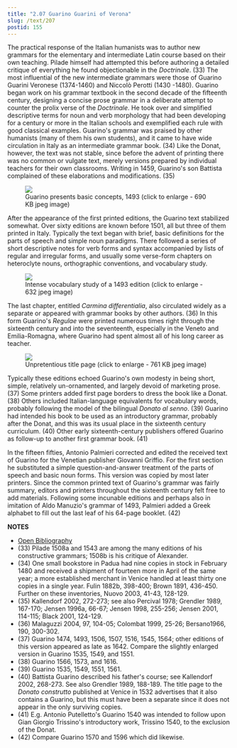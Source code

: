 ```yaml
---
title: "2.07 Guarino Guarini of Verona"
slug: /text/207
postid: 155
---
```

The practical response of the Italian humanists was to author new grammars for the elementary and intermediate Latin course based on their own teaching. Pilade himself had attempted this before authoring a detailed critique of everything he found objectionable in the *Doctrinale*. (33) The most influential of the new intermediate grammars were those of Guarino Guarini Veronese (1374-1460) and Niccolò Perotti (1430 -1480). Guarino began work on his grammar textbook in the second decade of the fifteenth century, designing a concise prose grammar in a deliberate attempt to counter the prolix verse of the *Doctrinale*. He took over and simplified descriptive terms for noun and verb morphology that had been developing for a century or more in the Italian schools and exemplified each rule with good classical examples. Guarino's grammar was praised by other humanists (many of them his own students), and it came to have wide circulation in Italy as an intermediate grammar book. (34) Like the Donat, however, the text was not stable, since before the advent of printing there was no common or vulgate text, merely versions prepared by individual teachers for their own classrooms. Writing in 1459, Guarino's son Battista complained of these elaborations and modifications. (35)
<p style="text-align: center;"></p>


<figure class="mkdn-figure">
    <div onClick="createLightbox('/images_full/2.00_Chapter_Two/Inc.5376.5,-Regule-grammaticales,-pg.1-recto.jpg')" data="/images_full/0.00_Introduction/Wing-ZP-535.D175Negrotitle.jpg" class="mkdn-image-link" id="lbimage">
    <img class="mkdn-image" src="/images_full/2.00_Chapter_Two/Inc.5376.5,-Regule-grammaticales,-pg.1-recto.jpg" />
    <figcaption class="mkdn-figcaption">Guarino presents basic concepts, 1493 (click to enlarge - 690 KB jpeg image)</figcaption>
    </div>
</figure>

After the appearance of the first printed editions, the Guarino text stabilized somewhat. Over sixty editions are known before 1501, all but three of them printed in Italy. Typically the text began with brief, basic definitions for the parts of speech and simple noun paradigms. There followed a series of short descriptive notes for verb forms and syntax accompanied by lists of regular and irregular forms, and usually some verse-form chapters on heteroclyte nouns, orthographic conventions, and vocabulary study.
<p style="text-align: center;"></p>


<figure class="mkdn-figure">
    <div onClick="createLightbox('/images_full/2.00_Chapter_Two/Inc.5376.5,-Regule-grammaticales,-pg.21v-22r.jpg')" data="/images_full/0.00_Introduction/Wing-ZP-535.D175Negrotitle.jpg" class="mkdn-image-link" id="lbimage">
    <img class="mkdn-image" src="/images_full/2.00_Chapter_Two/Inc.5376.5,-Regule-grammaticales,-pg.21v-22r.jpg" />
    <figcaption class="mkdn-figcaption">Intense vocabulary study of a 1493 edition (click to enlarge - 632 jpeg image)</figcaption>
    </div>
</figure>

The last chapter, entitled *Carmina differentialia*, also circulated widely as a separate or appeared with grammar books by other authors. (36) In this form Guarino's *Regulae* were printed numerous times right through the sixteenth century and into the seventeenth, especially in the Veneto and Emilia-Romagna, where Guarino had spent almost all of his long career as teacher.
<p style="text-align: center;"></p>


<figure class="mkdn-figure">
    <div onClick="createLightbox('/images_full/2.00_Chapter_Two/Inc.5376.5,-Regule-grammaticales,-title-page.jpg')" data="/images_full/0.00_Introduction/Wing-ZP-535.D175Negrotitle.jpg" class="mkdn-image-link" id="lbimage">
    <img class="mkdn-image" src="/images_full/2.00_Chapter_Two/Inc.5376.5,-Regule-grammaticales,-title-page.jpg" />
    <figcaption class="mkdn-figcaption">Unpretentious title page (click to enlarge - 761 KB jpeg image)</figcaption>
    </div>
</figure>

Typically these editions echoed Guarino's own modesty in being short, simple, relatively un-ornamented, and largely devoid of marketing prose. (37) Some printers added first page borders to dress the book like a Donat. (38) Others included Italian-language equivalents for vocabulary words, probably following the model of the bilingual *Donato al senno*. (39) Guarino had intended his book to be used as an introductory grammar, probably after the Donat, and this was its usual place in the sixteenth century curriculum. (40) Other early sixteenth-century publishers offered Guarino as follow-up to another first grammar book. (41)

In the fifteen fifties, Antonio Palmieri corrected and edited the received text of Guarino for the Venetian publisher Giovanni Griffio. For the first section he substituted a simple question-and-answer treatment of the parts of speech and basic noun forms. This version was copied by most later printers. Since the common printed text of Guarino's grammar was fairly summary, editors and printers throughout the sixteenth century felt free to add materials. Following some incunable editions and perhaps also in imitation of Aldo Manuzio's grammar of 1493, Palmieri added a Greek alphabet to fill out the last leaf of his 64-page booklet. (42)

**NOTES**
* [Open Bibliography](/bibliography.pdf)
* (33) Pilade 1508a and 1543 are among the many editions of his constructive grammars; 1508b is his critique of Alexander.
* (34) One small bookstore in Padua had nine copies in stock in February 1480 and received a shipment of fourteen more in April of the same year; a more established merchant in Venice handled at least thirty one copies in a single year. Fulin 1882b, 398-400; Brown 1891, 436-450. Further on these inventories, Nuovo 2003, 41-43, 128-129.
* (35) Kallendorf 2002, 272-273; see also Percival 1978; Grendler 1989, 167-170; Jensen 1996a, 66-67; Jensen 1998, 255-256; Jensen 2001, 114-115; Black 2001, 124-129.
* (36) Malaguzzi 2004, 97, 104-05; Colombat 1999, 25-26; Bersano1966, 190, 300-302.
* (37) Guarino 1474, 1493, 1506, 1507, 1516, 1545, 1564; other editions of this version appeared as late as 1642. Compare the slightly enlarged version in Guarino 1535, 1549, and 1551.
* (38) Guarino 1566, 1573, and 1616.
* (39) Guarino 1535, 1549, 1551, 1561.
* (40) Battista Guarino described his father's course; see Kallendorf 2002, 268-273. See also Grendler 1989, 188-189. The title page to the *Donato construtto* published at Venice in 1532 advertises that it also contains a Guarino, but this must have been a separate since it does not appear in the only surviving copies.
* (41) E.g. Antonio Putelletto's Guarino 1540 was intended to follow upon Gian Giorgio Trissino's introductory work, Trissino 1540, to the exclusion of the Donat.
* (42) Compare Guarino 1570 and 1596 which did likewise.
